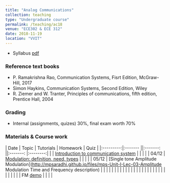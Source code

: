 ```yaml
---
title: "Analog Communications"
collection: teaching
type: "Undergraduate course"
permalink: /teaching/ac18
venue: "ECE302 & ECE 312"
date: 2018-11-19
location: "VVIT"
---
```



* Syllabus [pdf](http://mpsaradhi.github.io/files/R16AC-Syllabus.pdf)

### Reference text books

* P. Ramakrishna Rao, Communication Systems, Fisrt Edition, McGraw-Hill, 2017
* Simon Haykins, Communication Systems, Second Edition, Wiley
* R. Ziemer and W. Tranter, Principles of communications, fifth edition, Prentice Hall, 2004

### Grading

* Internal (assignments, quizes) 30%, final exam worth 70%


### Materials & Course work

| Date      | Topic                                | Tutorials  | Homework | Quiz    |
|:---------:|:-------                             ||:-------: ||:-------: |:--------:|
|           | [Introduction to communication system](/intro.html) |            |          |         |
|   04/12   | [Modulation: definition, need, types](http://mpsaradhi.github.io/files/mps-Unit-I-Lec-02-Modulation.pdf) |            |          |         |
|   05/12   | [Single tone Amplitude Modulation](http://mpsaradhi.github.io/files/mps-Unit-I-Lec-03-Amplitude Modulation Time and Frequency description) |            |          |         |
|           |          |            |          |         |
|           |          |            |          |         |
|           |          |            |          |         |
|           |          |            |          |         |
|           | FM [demo](/fm-demo.html) |            |          |         |


